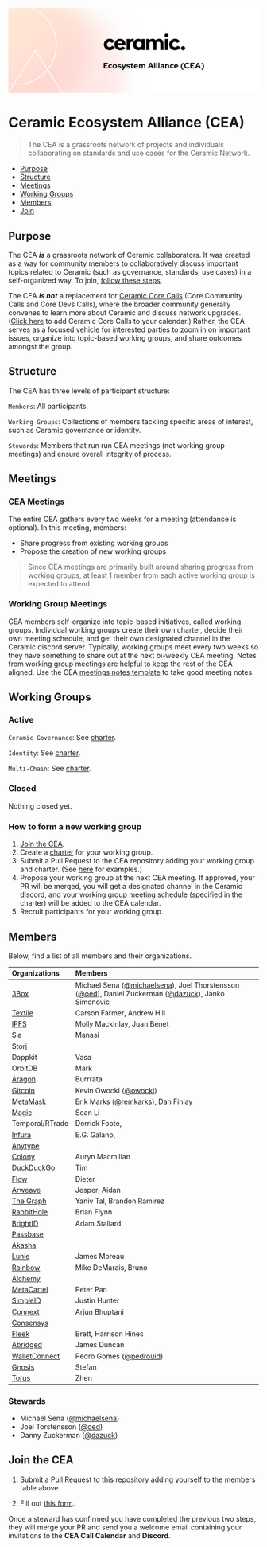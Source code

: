 ![CEA Banner Image](assets/cea-github-readme.png)

# Ceramic Ecosystem Alliance (CEA)

> The CEA is a grassroots network of projects and individuals collaborating on standards and use cases for the Ceramic Network.

- [Purpose](#purpose)
- [Structure](#structure)
- [Meetings](#meetings)
- [Working Groups](#working-groups)
- [Members](#members)
- [Join](#join-the-cea)

## Purpose

The CEA ***is*** a grassroots network of Ceramic collaborators. It was created as a way for community members to collaboratively discuss important topics related to Ceramic (such as governance, standards, use cases) in a self-organized way. To join, [follow these steps](#join-the-cea).

The CEA ***is not*** a replacement for [Ceramic Core Calls]() (Core Community Calls and Core Devs Calls), where the broader community generally convenes to learn more about Ceramic and discuss network upgrades. ([Click here]() to add Ceramic Core Calls to your calendar.) Rather, the CEA serves as a focused vehicle for interested parties to zoom in on important issues, organize into topic-based working groups, and share outcomes amongst the group.

## Structure

The CEA has three levels of participant structure:

`Members`: All participants.

`Working Groups`: Collections of members tackling specific areas of interest, such as Ceramic governance or identity.

`Stewards`: Members that run run CEA meetings (not working group meetings) and ensure overall integrity of process.

## Meetings

### CEA Meetings

The entire CEA gathers every two weeks for a meeting (attendance is optional). In this meeting, members:

- Share progress from existing working groups
- Propose the creation of new working groups

> Since CEA meetings are primarily built around sharing progress from working groups, at least 1 member from each active working group is expected to attend.

### Working Group Meetings

CEA members self-organize into topic-based initiatives, called working groups. Individual working groups create their own charter, decide their own meeting schedule, and get their own designated channel in the Ceramic discord server. Typically, working groups meet every two weeks so they have something to share out at the next bi-weekly CEA meeting. Notes from working group meetings are helpful to keep the rest of the CEA aligned. Use the CEA [meetings notes template](templates/meeting-notes-template.md) to take good meeting notes.

## Working Groups

### Active

`Ceramic Governance`: See [charter](working-groups/ceramic-governance/charter.md).

`Identity`: See [charter](working-groups/identity/charter.md).

`Multi-Chain`: See [charter](working-groups/multichain/charter.md).

### Closed

Nothing closed yet.

### How to form a new working group

1. [Join the CEA](#join-the-cea).
2. Create a [charter](templates/charter-template.md) for your working group.
3. Submit a Pull Request to the CEA repository adding your working group and charter. (See [here](working-groups) for examples.)
4. Propose your working group at the next CEA meeting. If approved, your PR will be merged, you will get a designated channel in the Ceramic discord, and your working group meeting schedule (specified in the charter) will be added to the CEA calendar.
5. Recruit participants for your working group.

## Members

Below, find a list of all members and their organizations.

| Organizations                           | Members        |
| :-------------                    | :-----------              |
| [3Box](http://3box.io)            | Michael Sena ([@michaelsena](http://github.com/michaelsena)), Joel Thorstensson ([@oed](http://github.com/oed)), Daniel Zuckerman ([@dazuck](http://github.com/dazuck)), Janko Simonovic                      |
| [Textile](http://textile.io)      | Carson Farmer, Andrew Hill                        |
| [IPFS](http://ipfs.io)            | Molly Mackinlay, Juan Benet                       |
| Sia                               | Manasi                        |
| Storj                             |                         |
| Dappkit                           | Vasa                      |
| OrbitDB                           | Mark                      |
| [Aragon](http://aragon.org)       | Burrrata                  |
| [Gitcoin](http://gitcoin.com)     | Kevin Owocki ([@owocki](http://github.com/owocki))             |
| [MetaMask](http://metamask.io)    | Erik Marks ([@remkarks](http://github.com/rekmarks)), Dan Finlay                        |
| [Magic](http://magic.link)        | Sean Li                        |
| Temporal/RTrade                   | Derrick Foote,                         |
| [Infura](http://infura.io)        | E.G. Galano,                         |
| [Anytype](http://anytype.io)      |                         |
| [Colony](http://colony.io)        | Auryn Macmillan                        |
| [DuckDuckGo](http://duck.com)     | Tim                        |
| [Flow](http://withflow.com)       | Dieter                        |
| [Arweave](http://arweave.org)     | Jesper, Aidan                        |
| [The Graph](http://thegraph.com)  | Yaniv Tal, Brandon Ramirez                        |
| [RabbitHole](http://rabbithole.io) | Brian Flynn                       |
| [BrightID](http://brightid.org)     | Adam Stallard                      |
| [Passbase](http://passbase.io)     |                       |
| [Akasha](http://akasha.org)       |                         |
| [Lunie](http://lunie.io)       | James Moreau                           |
| [Rainbow](http://rainbow.org)       | Mike DeMarais, Bruno                      |
| [Alchemy](http://alchemy.io)       |                        |
| [MetaCartel](http://metacartel.org)       | Peter Pan                |
| [SimpleID](http://simpleid.io)       | Justin Hunter                     |
| [Connext]()       | Arjun Bhuptani                     |
| [Consensys]()       |                      |
| [Fleek]()       | Brett, Harrison Hines                     |
| [Abridged]()       | James Duncan                     |
| [WalletConnect]()       | Pedro Gomes ([@pedrouid](http://github.com/pedrouid))                     |
| [Gnosis]()       | Stefan                     |
| [Torus]()       | Zhen                     |

### Stewards

- Michael Sena ([@michaelsena](http://github.com/michaelsena))
- Joel Torstensson ([@oed](http://github.com/oed))
- Danny Zuckerman ([@dazuck](http://github.com/dazuck))

## Join the CEA

1. Submit a Pull Request to this repository adding yourself to the members table above.

2. Fill out [this form](https://danny765911.typeform.com/to/AAFtVN). 

Once a steward has confirmed you have completed the previous two steps, they will merge your PR and send you a welcome email containing your invitations to the **CEA Call Calendar** and **Discord**.
